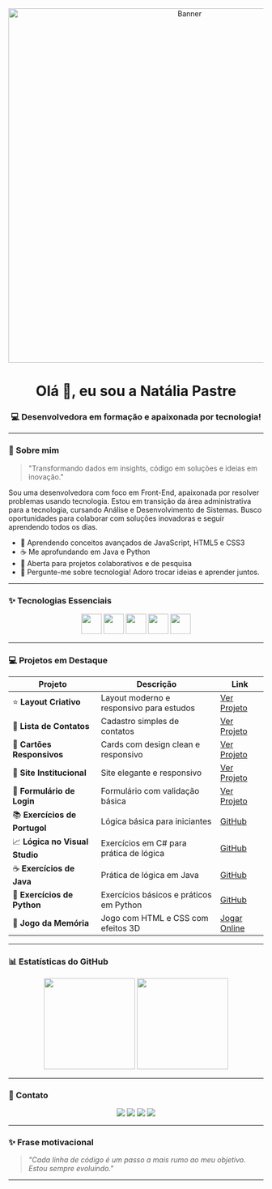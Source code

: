 <div align="center">
  <img src='https://i.postimg.cc/1RWRN5z2/Chat-GPT-Image-14-de-jun-de-2025-19-27-44.png' border='0' alt='Banner' width="700" />
</div>

<h1 align="center">Olá 👋, eu sou a Natália Pastre</h1>
<h3 align="center">💻 Desenvolvedora em formação e apaixonada por tecnologia!</h3>

---

### 🚀 Sobre mim

> "Transformando dados em insights, código em soluções e ideias em inovação."

Sou uma desenvolvedora com foco em Front-End, apaixonada por resolver problemas usando tecnologia. Estou em transição da área administrativa para a tecnologia, cursando Análise e Desenvolvimento de Sistemas. Busco oportunidades para colaborar com soluções inovadoras e seguir aprendendo todos os dias.

- 🌟 Aprendendo conceitos avançados de JavaScript, HTML5 e CSS3
- ☕ Me aprofundando em Java e Python
- 👥 Aberta para projetos colaborativos e de pesquisa
- 💬 Pergunte-me sobre tecnologia! Adoro trocar ideias e aprender juntos.

---

### ✨ Tecnologias Essenciais

<p align="center">
  <img src="https://cdn.jsdelivr.net/gh/devicons/devicon/icons/javascript/javascript-original.svg" width="40" height="40"/>
  <img src="https://cdn.jsdelivr.net/gh/devicons/devicon/icons/html5/html5-original.svg" width="40" height="40"/>
  <img src="https://cdn.jsdelivr.net/gh/devicons/devicon/icons/css3/css3-original.svg" width="40" height="40"/>
  <img src="https://cdn.jsdelivr.net/gh/devicons/devicon/icons/java/java-original.svg" width="40" height="40"/>
  <img src="https://cdn.jsdelivr.net/gh/devicons/devicon/icons/python/python-original.svg" width="40" height="40"/>
</p>

---

### 💻 Projetos em Destaque

| Projeto | Descrição | Link |
|--------|-------------|------|
| ⭐ **Layout Criativo** | Layout moderno e responsivo para estudos | [Ver Projeto](https://natipastre.github.io/Projeto1--LayoutCriativo/) |
| 💇 **Lista de Contatos** | Cadastro simples de contatos | [Ver Projeto](https://natipastre.github.io/Projeto-2---Lista-de-Contatos/) |
| 🧹 **Cartões Responsivos** | Cards com design clean e responsivo | [Ver Projeto](https://natipastre.github.io/Projeto-3-Cards---Layout-Responsivo/) |
| 🏢 **Site Institucional** | Site elegante e responsivo | [Ver Projeto](https://natipastre.github.io/Projeto-4---Front-End-Aprenser/) |
| 🔐 **Formulário de Login** | Formulário com validação básica | [Ver Projeto](https://natipastre.github.io/Login-form/) |
| 📚 **Exercícios de Portugol** | Lógica básica para iniciantes | [GitHub](https://github.com/natipastre/Exerc-cios-de-Portugol) |
| 📈 **Lógica no Visual Studio** | Exercícios em C# para prática de lógica | [GitHub](https://github.com/natipastre/Exerc-cio-L-gica-de-Programa-o) |
| ☕ **Exercícios de Java** | Prática de lógica em Java | [GitHub](https://github.com/natipastre/Exerc-cios-de-Java) |
| 🐍 **Exercícios de Python** | Exercícios básicos e práticos em Python | [GitHub](https://github.com/natipastre/Exerc-cios-de-Python) |
| 🧠 **Jogo da Memória** | Jogo com HTML e CSS com efeitos 3D | [Jogar Online](https://natipastre.github.io/Jogo-da-memoria/) |

---

### 📊 Estatísticas do GitHub

<p align="center">
  <img height="180em" src="https://github-readme-stats.vercel.app/api?username=natipastre&show_icons=true&theme=radical"/>
  <img height="180em" src="https://github-readme-stats.vercel.app/api/top-langs/?username=natipastre&layout=compact&langs_count=7&theme=radical"/>
</p>

---

### 💌 Contato

<p align="center">
  <a href="https://www.linkedin.com/in/natalia-pastre/" target="_blank"><img src="https://img.shields.io/badge/LinkedIn-0077B5?style=for-the-badge&logo=linkedin&logoColor=white"/></a>
  <a href="mailto:natalia.pastre@yahoo.com.br"><img src="https://img.shields.io/badge/Email-D14836?style=for-the-badge&logo=gmail&logoColor=white"/></a>
  <a href="https://stackoverflow.com/users/" target="_blank"><img src="https://img.shields.io/badge/Stackoverflow-F48024?style=for-the-badge&logo=stackoverflow&logoColor=white"/></a>
  <a href="https://www.kaggle.com/" target="_blank"><img src="https://img.shields.io/badge/Kaggle-20BEFF?style=for-the-badge&logo=kaggle&logoColor=white"/></a>
</p>

---

### ✨ Frase motivacional

> _"Cada linha de código é um passo a mais rumo ao meu objetivo. Estou sempre evoluindo."_

---
